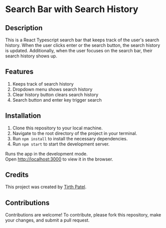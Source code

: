 # Search Bar with Search History



## Description

This is a React Typescript search bar that keeps track of the user's search history. When the user clicks enter or the search button, the search history is updated. Additionally, when the user focuses on the search bar, their search history shows up.

## Features

1. Keeps track of search history
2. Dropdown menu shows search history
3. Clear history button clears search history
4. Search button and enter key trigger search

## Installation

1. Clone this repository to your local machine.
2. Navigate to the root directory of the project in your terminal.
3. Run `npm install` to install the necessary dependencies.
4. Run `npm start` to start the development server.

Runs the app in the development mode.\
Open [http://localhost:3000](http://localhost:3000) to view it in the browser.


## Credits

This project was created by [Tirth Patel](https://github.com/TirthOfficials).

## Contributions

Contributions are welcome! To contribute, please fork this repository, make your changes, and submit a pull request.


